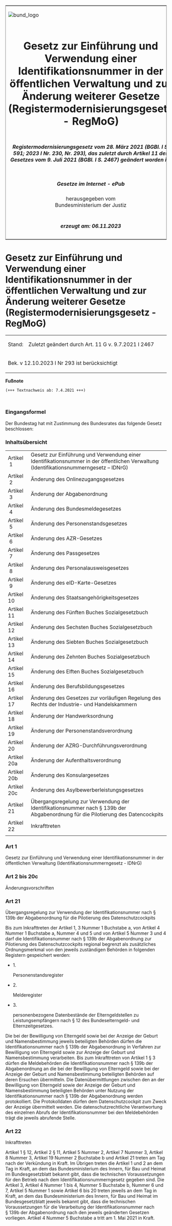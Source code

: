 <span id="DECKBLATT.html"></span>

<table border="0" frame="border" width="100%">

<tr valign="top">

<td align="left">

![bund\_logo](BfJ_2021_Web_de_de.gif)

</td>

<td align="right">

 

</td>

</tr>

<tr align="center" valign="middle">

<td colspan="2">

# Gesetz zur Einführung und Verwendung einer Identifikationsnummer in der öffentlichen Verwaltung und zur Änderung weiterer Gesetze (Registermodernisierungsgesetz - RegMoG)

</td>

</tr>

<tr align="center" valign="middle">

<td colspan="2">

##### Registermodernisierungsgesetz vom 28. März 2021 (BGBl. I S. 591; 2023 I Nr. 230, Nr. 293), das zuletzt durch Artikel 11 des Gesetzes vom 9. Juli 2021 (BGBl. I S. 2467) geändert worden ist

</td>

</tr>

<tr align="center" valign="middle">

<td colspan="2">

  
  

##### Gesetze im Internet - ePub  
  
herausgegeben vom  
Bundesministerium der Justiz

</td>

</tr>

<tr align="center" valign="bottom">

<td colspan="2">

  
  

##### erzeugt am: 06.11.2023

</td>

</tr>

</table>

<span id="BJNR059100021.html"></span>

# Gesetz zur Einführung und Verwendung einer Identifikationsnummer in der öffentlichen Verwaltung und zur Änderung weiterer Gesetze (Registermodernisierungsgesetz - RegMoG)

<div>

<div class="jnhtml">

<table width="100%">

<colgroup>

<col width="10%">

</col>

<col width="90%">

</col>

</colgroup>

<tr>

<td>

Stand:

</div>

</div>

</td>

<td>

Zuletzt geändert durch Art. 11 G v. 9.7.2021 I 2467

</td>

</tr>

<tr>

<td colspan="2">

Bek. v 12.10.2023 I Nr 293 ist berücksichtigt

</td>

</tr>

</table>

</div>

</div>

<div>

  
**Fußnote**

<div class="jnhtml">

<div>

<div class="jurAbsatz">

  

``` 
(+++ Textnachweis ab: 7.4.2021 +++)

 
```

</div>

</div>

</div>

</div>

<span id="BJNR059100021BJNE000100000.html"></span>

### Eingangsformel  

<div>

<div class="jnhtml">

<div>

<div class="jurAbsatz">

Der Bundestag hat mit Zustimmung des Bundesrates das folgende Gesetz
beschlossen:

</div>

</div>

</div>

</div>

<span id="BJNR059100021BJNE000200000.html"></span>

### Inhaltsübersicht  

<div>

<div class="jnhtml">

<div>

<div>

|             |                                                                                                                                        |
| :---------- | :------------------------------------------------------------------------------------------------------------------------------------- |
| Artikel  1  | Gesetz zur Einführung und Verwendung einer Identifikationsnummer in der öffentlichen Verwaltung (Identifikationsnummerngesetz – IDNrG) |
| Artikel  2  | Änderung des Onlinezugangsgesetzes                                                                                                     |
| Artikel  3  | Änderung der Abgabenordnung                                                                                                            |
| Artikel  4  | Änderung des Bundesmeldegesetzes                                                                                                       |
| Artikel  5  | Änderung des Personenstandsgesetzes                                                                                                    |
| Artikel  6  | Änderung des AZR-Gesetzes                                                                                                              |
| Artikel  7  | Änderung des Passgesetzes                                                                                                              |
| Artikel  8  | Änderung des Personalausweisgesetzes                                                                                                   |
| Artikel  9  | Änderung des eID-Karte-Gesetzes                                                                                                        |
| Artikel 10  | Änderung des Staatsangehörigkeitsgesetzes                                                                                              |
| Artikel 11  | Änderung des Fünften Buches Sozialgesetzbuch                                                                                           |
| Artikel 12  | Änderung des Sechsten Buches Sozialgesetzbuch                                                                                          |
| Artikel 13  | Änderung des Siebten Buches Sozialgesetzbuch                                                                                           |
| Artikel 14  | Änderung des Zehnten Buches Sozialgesetzbuch                                                                                           |
| Artikel 15  | Änderung des Elften Buches Sozialgesetzbuch                                                                                            |
| Artikel 16  | Änderung des Berufsbildungsgesetzes                                                                                                    |
| Artikel 17  | Änderung des Gesetzes zur vorläufigen Regelung des Rechts der Industrie- und Handelskammern                                            |
| Artikel 18  | Änderung der Handwerksordnung                                                                                                          |
| Artikel 19  | Änderung der Personenstandsverordnung                                                                                                  |
| Artikel 20  | Änderung der AZRG-Durchführungsverordnung                                                                                              |
| Artikel 20a | Änderung der Aufenthaltsverordnung                                                                                                     |
| Artikel 20b | Änderung des Konsulargesetzes                                                                                                          |
| Artikel 20c | Änderung des Asylbewerberleistungsgesetzes                                                                                             |
| Artikel 21  | Übergangsregelung zur Verwendung der Identifikationsnummer nach § 139b der Abgabenordnung für die Pilotierung des Datencockpits        |
| Artikel 22  | Inkrafttreten                                                                                                                          |
|             |                                                                                                                                        |

</div>

</div>

</div>

</div>

<span id="BJNR059100021BJNE000300000.html"></span>

### Art 1  
Gesetz zur Einführung und Verwendung einer Identifikationsnummer in der öffentlichen Verwaltung (Identifikationsnummerngesetz - IDNrG)

<div>

<div class="jnhtml">

<div>

</div>

</div>

</div>

<span id="BJNR059100021BJNE000400000.html"></span>

### Art 2 bis 20c  
Änderungsvorschriften

<span id="BJNR059100021BJNE000501116.html"></span>

### Art 21  
Übergangsregelung zur Verwendung der Identifikationsnummer nach § 139b der Abgabenordnung für die Pilotierung des Datenschutzcockpits

<div>

<div class="jnhtml">

<div>

<div class="jurAbsatz">

Bis zum Inkrafttreten der Artikel 1, 3 Nummer 1 Buchstabe a, von Artikel
4 Nummer 1 Buchstabe a, Nummer 4 und 5 und von Artikel 5 Nummer 3 und 4
darf die Identifikationsnummer nach § 139b der Abgabenordnung zur
Pilotierung des Datenschutzcockpits regional begrenzt als zusätzliches
Ordnungsmerkmal von den jeweils zuständigen Behörden in folgenden
Registern gespeichert werden:

  - 1\.
    
    <div>
    
    Personenstandsregister
    
    </div>

  - 2\.
    
    <div>
    
    Melderegister
    
    </div>

  - 3\.
    
    <div>
    
    personenbezogene Datenbestände der Elterngeldstellen zu
    Leistungsempfängern nach § 12 des Bundeselterngeld- und
    Elternzeitgesetzes.
    
    </div>

Die bei der Bewilligung von Elterngeld sowie bei der Anzeige der Geburt
und Namensbestimmung jeweils beteiligten Behörden dürfen die
Identifikationsnummer nach § 139b der Abgabenordnung in Verfahren zur
Bewilligung von Elterngeld sowie zur Anzeige der Geburt und
Namensbestimmung verarbeiten. Bis zum Inkrafttreten von Artikel 1 § 3
dürfen die Meldebehörden die Identifikationsnummer nach § 139b der
Abgabenordnung an die bei der Bewilligung von Elterngeld sowie bei der
Anzeige der Geburt und Namensbestimmung beteiligten Behörden auf deren
Ersuchen übermitteln. Die Datenübermittlungen zwischen den an der
Bewilligung von Elterngeld sowie der Anzeige der Geburt und
Namensbestimmung beteiligten Behörden unter Nutzung der
Identifikationsnummer nach § 139b der Abgabenordnung werden
protokolliert. Die Protokolldaten dürfen dem Datenschutzcockpit zum
Zweck der Anzeige übermittelt werden. Die datenschutzrechtliche
Verantwortung des einzelnen Abrufs der Identifikationsnummer bei den
Meldebehörden trägt die jeweils abrufende Stelle.

</div>

</div>

</div>

</div>

<span id="BJNR059100021BJNE000600000.html"></span>

### Art 22  
Inkrafttreten

<div>

<div class="jnhtml">

<div>

<div class="jurAbsatz">

Artikel 1 § 12, Artikel 2 § 11, Artikel 5 Nummer 2, Artikel 7 Nummer 3,
Artikel 8 Nummer 3, Artikel 19 Nummer 2 Buchstabe b und Artikel 21
treten am Tag nach der Verkündung in Kraft. Im Übrigen treten die
Artikel 1 und 2 an dem Tag in Kraft, an dem das Bundesministerium des
Innern, für Bau und Heimat im Bundesgesetzblatt bekannt gibt, dass die
technischen Voraussetzungen für den Betrieb nach dem
Identifikationsnummerngesetz gegeben sind. Die Artikel 3, Artikel 4
Nummer 1 bis 4, Nummer 5 Buchstabe b, Nummer 6 und 7, Artikel 5 Nummer 1
sowie Artikel 6 bis 20 treten jeweils an dem Tag in Kraft, an dem das
Bundesministerium des Innern, für Bau und Heimat im Bundesgesetzblatt
jeweils bekannt gibt, dass die technischen Voraussetzungen für die
Verarbeitung der Identifikationsnummer nach § 139b der Abgabenordnung
nach den jeweils geänderten Gesetzen vorliegen. Artikel 4 Nummer 5
Buchstabe a tritt am 1. Mai 2021 in Kraft.

</div>

</div>

</div>

</div>
